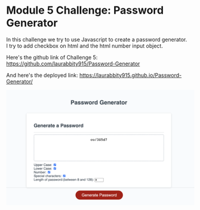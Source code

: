 # Module 5 Challenge: Password Generator

In this challenge we try to use Javascript to create a password generator.
<br>
I try to add checkbox on html and the html number input object.

Here's the github link of Challenge 5:
https://github.com/laurabbity915/Password-Generator

And here's the deployed link:
https://laurabbity915.github.io/Password-Generator/


![password generator](./assets/Screenshot%202023-01-17%20at%208.40.38%20PM.png)


